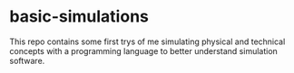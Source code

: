 # basic-simulations
 This repo contains some first trys of me simulating physical and technical concepts with a programming language to better understand simulation software.
